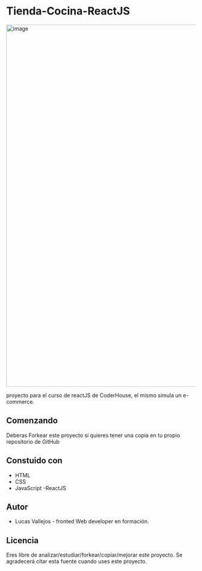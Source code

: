 # Tienda-Cocina-ReactJS

<img width="960" alt="image" src="https://user-images.githubusercontent.com/95423350/186286361-85cbb73b-c01e-4d0f-9c86-20146c605a56.png">


proyecto para el curso de reactJS de CoderHouse, el mismo simula un e-commerce.

## Comenzando
Deberas Forkear este proyecto si quieres tener una copia en tu propio repositorio de GitHub

## Constuido con 
- HTML
- CSS
- JavaScript
-ReactJS 

## Autor

- Lucas Vallejos - fronted Web developer en formación.

## Licencia
Eres libre de analizar/estudiar/forkear/copiar/mejorar este proyecto. Se agradecerá citar esta fuente cuando uses este proyecto.
